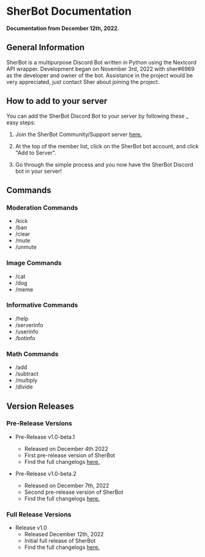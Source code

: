 # SherBot Documentation

**Documentation from December 12th, 2022.**

## **General Information**

SherBot is a multipurpose Discord Bot written in Python using the Nextcord API wrapper. Development began on November 3rd, 2022 with sher#6969 as the developer and owner of the bot. Assistance in the project would be very appreciated, just contact Sher about joining the project.

## **How to add to your server**

You can add the SherBot Discord Bot to your server by following these _ easy steps:

1. Join the SherBot Community/Support server [here.](https://discord.gg/5Xe4K8g7kK)

2. At the top of the member list, click on the SherBot bot account, and click "Add to Server".

3. Go through the simple process and you now have the SherBot Discord bot in your server!

## **Commands**

### Moderation Commands

* /kick
* /ban
* /clear
* /mute
* /unmute

### Image Commands

* /cat
* /dog
* /meme

### Informative Commands

* /help
* /serverinfo
* /userinfo
* /botinfo

### Math Commands

* /add
* /subtract
* /multiply
* /divide

## **Version Releases**

### Pre-Release Versions
* Pre-Release v1.0-beta.1
    * Released on December 4th 2022
    * First pre-release version of SherBot
    * Find the full changelogs [here.](https://github.com/Sheraddo/SherBot/releases/tag/v1.0-beta.1)

* Pre-Release v1.0-beta.2
    * Released on December 7th, 2022
    * Second pre-release version of SherBot
    * Find the full changelogs [here.](https://github.com/Sheraddo/SherBot/releases/tag/v1.0-beta.2)

### Full Release Versions

* Release v1.0
    * Released December 12th, 2022
    * Initial full release of SherBot
    * Find the full changelogs [here.](https://github.com/Sheraddo/SherBot/releases/tag/v1.0)